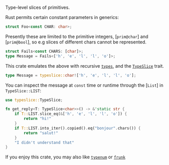 <!-- cargo-rdme start -->

Type-level slices of primitives.

Rust permits certain constant parameters in generics:
```rust
struct Foo<const CHAR: char>;
```

Presently these are limited to the primitive integers, [`prim@char`] and [`prim@bool`],
so e.g slices of different chars cannot be represented.
```rust
struct Fails<const CHARS: [char]>;
type Message = Fails<['h', 'e', 'l', 'l', 'o']>;
```

This crate emulates the above with recursive [`types`](https://docs.rs/typeslice/latest/typeslice/types/),
and the [`TypeSlice`](https://docs.rs/typeslice/latest/typeslice/trait.TypeSlice.html) trait.
```rust
type Message = typeslice::char!['h', 'e', 'l', 'l', 'o'];
```

You can inspect the message at `const` time or runtime through the [`List`]
in `TypeSlice::LIST`:
```rust
use typeslice::TypeSlice;

fn get_reply<T: TypeSlice<char>>() -> &'static str {
    if T::LIST.slice_eq(&['h', 'e', 'l', 'l', 'o']) {
        return "hi!"
    }
    if T::LIST.into_iter().copied().eq("bonjour".chars()) {
        return "salut!"
    }
    "I didn't understand that"
}
```

If you enjoy this crate, you may also like [`typenum`](https://docs.rs/typenum) or [`frunk`](https://docs.rs/frunk)

<!-- cargo-rdme end -->
